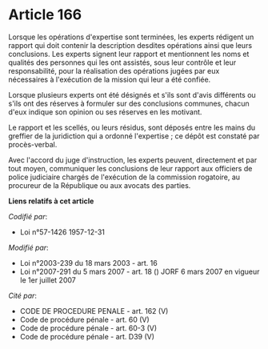 # Article 166

Lorsque les opérations d'expertise sont terminées, les experts rédigent un rapport qui doit contenir la description desdites
opérations ainsi que leurs conclusions. Les experts signent leur rapport et mentionnent les noms et qualités des personnes
qui les ont assistés, sous leur contrôle et leur responsabilité, pour la réalisation des opérations jugées par eux
nécessaires à l'exécution de la mission qui leur a été confiée.

Lorsque plusieurs experts ont été désignés et s'ils sont d'avis différents ou s'ils ont des réserves à formuler sur des
conclusions communes, chacun d'eux indique son opinion ou ses réserves en les motivant.

Le rapport et les scellés, ou leurs résidus, sont déposés entre les mains du greffier de la juridiction qui a ordonné
l'expertise ; ce dépôt est constaté par procès-verbal.

Avec l'accord du juge d'instruction, les experts peuvent, directement et par tout moyen, communiquer les conclusions de leur
rapport aux officiers de police judiciaire chargés de l'exécution de la commission rogatoire, au procureur de la République
ou aux avocats des parties.

**Liens relatifs à cet article**

_Codifié par_:

  - Loi n°57-1426 1957-12-31

_Modifié par_:

  - Loi n°2003-239 du 18 mars 2003 - art. 16
  - Loi n°2007-291 du 5 mars 2007 - art. 18 () JORF 6 mars 2007 en vigueur le 1er juillet 2007

_Cité par_:

  - CODE DE PROCEDURE PENALE - art. 162 (V)
  - Code de procédure pénale - art. 60 (V)
  - Code de procédure pénale - art. 60-3 (V)
  - Code de procédure pénale - art. D39 (V)
